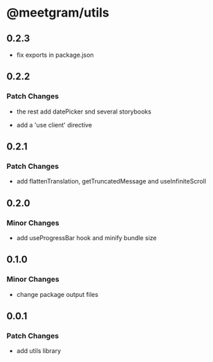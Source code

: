 # @meetgram/utils


## 0.2.3


- fix exports in package.json


## 0.2.2

### Patch Changes


- the rest add datePicker snd several storybooks

- add a 'use client' directive


## 0.2.1

### Patch Changes

- add flattenTranslation, getTruncatedMessage and useInfiniteScroll

## 0.2.0

### Minor Changes

- add useProgressBar hook and minify bundle size

## 0.1.0

### Minor Changes

- change package output files

## 0.0.1

### Patch Changes

- add utils library
